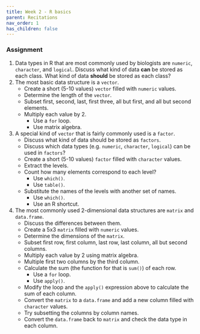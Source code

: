 ```yaml
---
title: Week 2 - R basics
parent: Recitations
nav_order: 1
has_children: false
---
```




### Assignment

1. Data types in R that are most commonly used by biologists are `numeric`, `character`, and `logical`. Discuss what kind of data **can** be stored as each class. What kind of data **should** be stored as each class?
2. The most basic data structure is a `vector`.
	- Create a short (5-10 values) `vector` filled with `numeric` values.
	- Determine the length of the `vector`.
	- Subset first, second, last, first three, all but first, and all but second elements.
	- Multiply each value by 2.
		- Use a `for` loop.
		- Use matrix algebra.
3. A special kind of `vector` that is fairly commonly used is a `factor`.
	- Discuss what kind of data should be stored as `factors`.
	- Discuss which data types (e.g. `numeric`, `character`, `logical`) can be used in `factors`?
	- Create a short (5-10 values) `factor` filled with `character` values.
	- Extract the levels.
	- Count how many elements correspond to each level?
		- Use `which()`.
		- Use `table()`.
	- Substitute the names of the levels with another set of names.
		- Use `which()`.
		- Use an R shortcut.
4. The most commonly used 2-dimensional data structures are `matrix` and `data.frame`.
	- Discuss the differences between them.
	- Create a 5x3 `matrix` filled with `numeric` values.
	- Determine the dimensions of the `matrix`.
	- Subset first row, first column, last row, last column, all but second columns.
	- Multiply each value by 2 using matrix algebra.
	- Multiple first two columns by the third column.
	- Calculate the sum (the function for that is `sum()`) of each row.
		- Use a `for` loop.
		- Use `apply()`.
	- Modify the loop and the `apply()` expression above to calculate the sum of each column.
	- Convert the `matrix` to a `data.frame` and add a new column filled with `character` values.
	- Try subsetting the columns by column names.
	- Convert the `data.frame` back to `matrix` and check the data type in each column.
